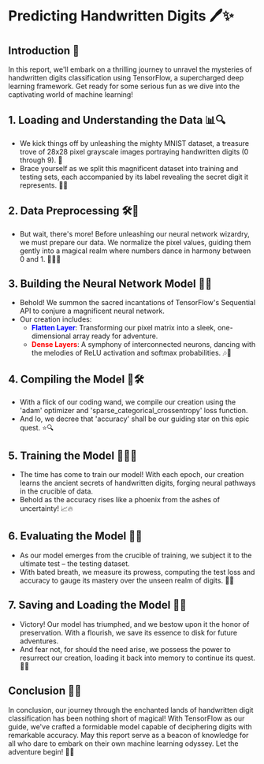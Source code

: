# Predicting Handwritten Digits 🖊️✨

## Introduction 🌟

In this report, we'll embark on a thrilling journey to unravel the mysteries of handwritten digits classification using TensorFlow, a supercharged deep learning framework. Get ready for some serious fun as we dive into the captivating world of machine learning!

## 1. Loading and Understanding the Data 📊🔍

- We kick things off by unleashing the mighty MNIST dataset, a treasure trove of 28x28 pixel grayscale images portraying handwritten digits (0 through 9). 🎨
- Brace yourself as we split this magnificent dataset into training and testing sets, each accompanied by its label revealing the secret digit it represents. 🔢✨

## 2. Data Preprocessing 🛠️🎨

- But wait, there's more! Before unleashing our neural network wizardry, we must prepare our data. We normalize the pixel values, guiding them gently into a magical realm where numbers dance in harmony between 0 and 1. 🧙‍♂️🌈

## 3. Building the Neural Network Model 🧠💡

- Behold! We summon the sacred incantations of TensorFlow's Sequential API to conjure a magnificent neural network.
- Our creation includes:
  - <span style="color:blue">**Flatten Layer**</span>: Transforming our pixel matrix into a sleek, one-dimensional array ready for adventure.
  - <span style="color:red">**Dense Layers**</span>: A symphony of interconnected neurons, dancing with the melodies of ReLU activation and softmax probabilities. 🎶🔮

## 4. Compiling the Model 🚀🛠️

- With a flick of our coding wand, we compile our creation using the 'adam' optimizer and 'sparse_categorical_crossentropy' loss function.
- And lo, we decree that 'accuracy' shall be our guiding star on this epic quest. ⭐🔍

## 5. Training the Model 🏋️‍♂️💪

- The time has come to train our model! With each epoch, our creation learns the ancient secrets of handwritten digits, forging neural pathways in the crucible of data.
- Behold as the accuracy rises like a phoenix from the ashes of uncertainty! 📈🔥

## 6. Evaluating the Model 🧐🔬

- As our model emerges from the crucible of training, we subject it to the ultimate test – the testing dataset.
- With bated breath, we measure its prowess, computing the test loss and accuracy to gauge its mastery over the unseen realm of digits. 🎯🔬

## 7. Saving and Loading the Model 💾📂

- Victory! Our model has triumphed, and we bestow upon it the honor of preservation. With a flourish, we save its essence to disk for future adventures.
- And fear not, for should the need arise, we possess the power to resurrect our creation, loading it back into memory to continue its quest. 🌟💾

## Conclusion 🎉🚀

In conclusion, our journey through the enchanted lands of handwritten digit classification has been nothing short of magical! With TensorFlow as our guide, we've crafted a formidable model capable of deciphering digits with remarkable accuracy.
May this report serve as a beacon of knowledge for all who dare to embark on their own machine learning odyssey. Let the adventure begin! 🚀✨
